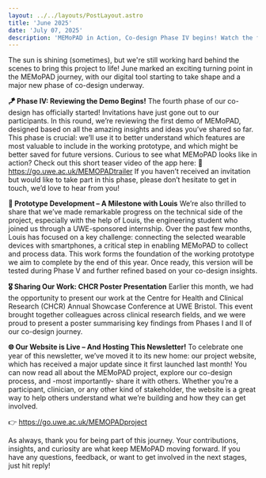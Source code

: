 ```yaml
---
layout: ../../layouts/PostLayout.astro
title: 'June 2025'
date: 'July 07, 2025'
description: 'MEMoPAD in Action, Co-design Phase IV begins! Watch the first trailer of MEMoPAD demo and tell us what you think of it!'
---
```

The sun is shining (sometimes), but we're still working hard behind the scenes to bring this project to life! June marked an exciting turning point in the MEMoPAD journey, with our digital tool starting to take shape and a major new phase of co-design underway.

**🪁 Phase IV: Reviewing the Demo Begins!**
The fourth phase of our co-design has officially started! Invitations have just gone out to our participants. In this round, we’re reviewing the first demo of MEMoPAD, designed based on all the amazing insights and ideas you’ve shared so far.
This phase is crucial: we’ll use it to better understand which features are most valuable to include in the working prototype, and which might be better saved for future versions.
Curious to see what MEMoPAD looks like in action? Check out this short teaser video of the app here:
🎥 https://go.uwe.ac.uk/MEMOPADtrailer
If you haven’t received an invitation but would like to take part in this phase, please don’t hesitate to get in touch, we’d love to hear from you!

**📱 Prototype Development – A Milestone with Louis**
We’re also thrilled to share that we’ve made remarkable progress on the technical side of the project, especially with the help of Louis, the engineering student who joined us through a UWE-sponsored internship.
Over the past few months, Louis has focused on a key challenge: connecting the selected wearable devices with smartphones, a critical step in enabling MEMoPAD to collect and process data.
This work forms the foundation of the working prototype we aim to complete by the end of this year. Once ready, this version will be tested during Phase V and further refined based on your co-design insights. 

**🎖️ Sharing Our Work: CHCR Poster Presentation**
Earlier this month, we had the opportunity to present our work at the Centre for Health and Clinical Research (CHCR) Annual Showcase Conference at UWE Bristol.
This event brought together colleagues across clinical research fields, and we were proud to present a poster summarising key findings from Phases I and II of our co-design journey.

**🌐 Our Website is Live – And Hosting This Newsletter!**
To celebrate one year of this newsletter, we’ve moved it to its new home: our project website, which has received a major update since it first launched last month!
You can now read all about the MEMoPAD project, explore our co-design process, and -most importantly- share it with others. Whether you’re a participant, clinician, or any other kind of stakeholder, the website is a great way to help others understand what we’re building and how they can get involved.

👉 https://go.uwe.ac.uk/MEMOPADproject

As always, thank you for being part of this journey. Your contributions, insights, and curiosity are what keep MEMoPAD moving forward.
If you have any questions, feedback, or want to get involved in the next stages, just hit reply!